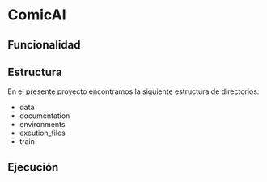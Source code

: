 # ComicAI

## Funcionalidad

## Estructura
En el presente proyecto encontramos la siguiente estructura de directorios:
- data
- documentation
- environments
- exeution_files
- train
## Ejecución

